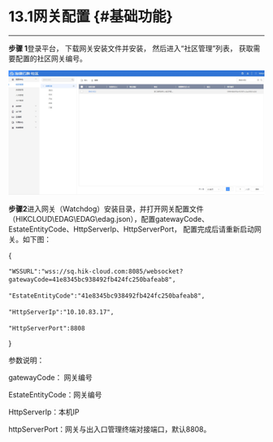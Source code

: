 # 13.1网关配置 {#基础功能}

---

**步骤 1**登录平台， 下载网关安装文件并安装， 然后进入“社区管理”列表， 获取需要配置的社区网关编号。

![](/assets/wang-guan-xia-zai.jpg)

**步骤2**进入网关（Watchdog）安装目录，并打开网关配置文件（HIKCLOUD\EDAG\EDAG\edag.json），配置gatewayCode、EstateEntityCode、HttpServerIp、HttpServerPort， 配置完成后请重新启动网关。如下图：

{

```
"WSSURL":"wss://sq.hik-cloud.com:8085/websocket?gatewayCode=41e8345bc938492fb424fc250bafeab8", 

"EstateEntityCode":"41e8345bc938492fb424fc250bafeab8",

"HttpServerIp":"10.10.83.17",

"HttpServerPort":8808
```

}

参数说明：

gatewayCode： 网关编号

EstateEntityCode：网关编号

HttpServerIp：本机IP

httpServerPort：网关与出入口管理终端对接端口，默认8808。

